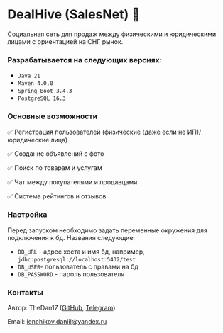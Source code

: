 # DealHive (SalesNet) 🐝

Социальная сеть для продаж между физическими и юридическими лицами с ориентацией на СНГ рынок.

### Разрабатывается на следующих версиях:
- `Java 21`
- `Maven 4.0.0`
- `Spring Boot 3.4.3`
- `PostgreSQL 16.3`

### Основные возможности
✅ Регистрация пользователей (физические (даже если не ИП)/юридические лица)

✅ Создание объявлений с фото

✅ Поиск по товарам и услугам

✅ Чат между покупателями и продавцами

✅ Система рейтингов и отзывов

### Настройка

Перед запуском необходимо задать переменные окружения для подключения к бд.
Названия следующие:
- `DB_URL` - адрес хоста и имя бд, например, `jdbc:postgresql://localhost:5432/test`
- `DB_USER`- пользователь с правами на бд
- `DB_PASSWORD` - пароль пользователя

### Контакты
Автор: TheDan17 ([GitHub](https://github.com/TheDan17), [Telegram](https://t.me/thedan17))

Email: lenchikov.daniil@yandex.ru

